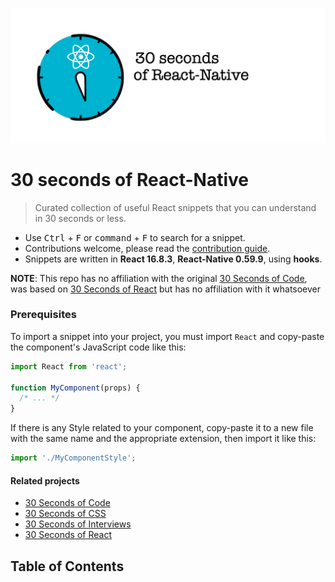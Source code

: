 ![Logo](/logo.png)

# 30 seconds of React-Native

> Curated collection of useful React snippets that you can understand in 30 seconds or less.

- Use <kbd>Ctrl</kbd> + <kbd>F</kbd> or <kbd>command</kbd> + <kbd>F</kbd> to search for a snippet.
- Contributions welcome, please read the [contribution guide](CONTRIBUTING.md).
- Snippets are written in **React 16.8.3**, **React-Native 0.59.9**, using **hooks**.

**NOTE**: This repo has no affiliation with the original [30 Seconds of Code](https://github.com/30-seconds/30-seconds-of-code), was based on [30 Seconds of React](https://github.com/30-seconds/30-seconds-of-react) but has no affiliation with it whatsoever

### Prerequisites

To import a snippet into your project, you must import `React` and copy-paste the component's JavaScript code like this:

```js
import React from 'react';

function MyComponent(props) {
  /* ... */
}
```

If there is any Style related to your component, copy-paste it to a new file with the same name and the appropriate extension, then import it like this:

```js
import './MyComponentStyle';
```

#### Related projects

- [30 Seconds of Code](https://30secondsofcode.org)
- [30 Seconds of CSS](https://30-seconds.github.io/30-seconds-of-css/)
- [30 Seconds of Interviews](https://30secondsofinterviews.org/)
- [30 Seconds of React](https://github.com/30-seconds/30-seconds-of-react)

## Table of Contents
